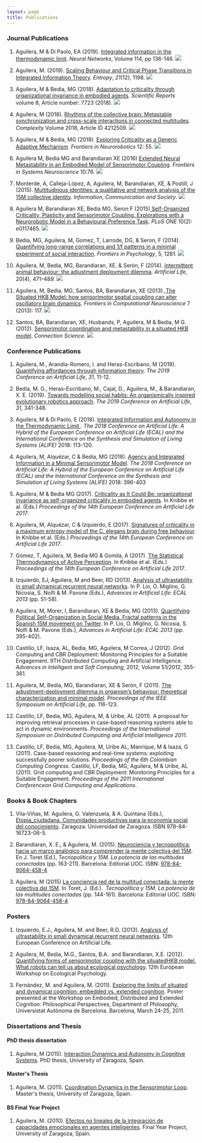 ```yaml
---
layout: page
title: Publications
---
```


### Journal Publications

1. Aguilera, M &amp; Di Paolo, EA (2019). <a href="https://doi.org/10.1016/j.neunet.2019.03.001" target="_blank" rel="noopener noreferrer">Integrated information in the thermodynamic limit</a>. <i>Neural Networks</i>, Volume 114, pp 136-146.
<a href="https://doi.org/10.1016/j.neunet.2019.03.001"><img src="https://img.shields.io/badge/DOI-10.1016/j.neunet.2019.03.001-green.svg"></a>

1. Aguilera, M. (2019). <a href="https://www.mdpi.com/1099-4300/21/12/1198" target="_blank" rel="noopener">Scaling Behaviour and Critical Phase Transitions in Integrated Information Theory</a>. <i>Entropy</i>, <i>21</i>(12), 1198.
<a href="https://doi.org/10.3390/e21121198"><img src="https://img.shields.io/badge/DOI-10.3390/e21121198-green.svg"></a>

1. Aguilera, M &amp; Bedia, MG (2018). <a href="https://www.nature.com/articles/s41598-018-25925-4" target="_blank" rel="noopener noreferrer">Adaptation to criticality through organizational invariance in embodied agents</a>. <i>Scientific Reports </i> volume 8, Article number: 7723 (2018).
<a href="https://doi.org/10.1038/s41598-018-25925-4"><img src="https://img.shields.io/badge/DOI-10.1038/s41598--018--25925--4-green.svg"></a>

1. Aguilera, M (2018). <a href="https://www.hindawi.com/journals/complexity/2018/4212509/" target="_blank" rel="noopener noreferrer">Rhythms of the collective brain: Metastable synchronization and cross-scale interactions in connected multitudes</a>.<em> Complexity</em> Volume 2018, Article ID 4212509.
<a href="https://doi.org/10.1155/2018/4212509"><img src="https://img.shields.io/badge/DOI-10.1155/2018/4212509-green.svg"></a>

1. Aguilera, M &amp; Bedia, MG (2018). <a href="https://doi.org/10.3389/fnbot.2018.00055">Exploring Criticality as a Generic Adaptive Mechanism</a>.<em> Frontiers in Neurorobotics</em> 12: 55.
<a href="https://doi.org/10.3389/fnbot.2018.00055"><img src="https://img.shields.io/badge/DOI-10.3389/fnbot.2018.00055-green.svg"></a>

1. Aguilera M, Bedia MG and Barandiaran XE (2016) <a href="http://journal.frontiersin.org/article/10.3389/fnsys.2016.00076/pdf">Extended Neural Metastability in an Embodied Model of Sensorimotor Coupling</a>. <em>Frontiers in Systems Neuroscience</em> 10:76.
<a href="https://doi.org/10.3389/fnsys.2016.00076"><img src="https://img.shields.io/badge/DOI-10.3389/fnsys.2016.00076-green.svg"></a>

1. Monterde, A, Calleja-López, A, Aguilera, M, Barandiaran, XE, &amp; Postill, J (2015). <a href="https://maguilera0.files.wordpress.com/2015/11/monterde_etal_2015_multitudinous_identities.pdf" target="_blank" rel="noopener noreferrer">Multitudinous identities: a qualitative and network analysis of the 15M collective identity</a>. <em>Information, Communication and Society</em>.
<a href="https://doi.org/10.1080/1369118X.2015.1043315"><img src="https://img.shields.io/badge/DOI-10.1080/1369118X.2015.1043315-green.svg"></a>

1. Aguilera M, Barandiaran XE, Bedia MG, Seron F (2015)<a href="https://maguilera0.files.wordpress.com/2015/03/journal-pone-0117465.pdf" target="_blank" rel="noopener noreferrer"> Self-Organized Criticality, Plasticity and Sensorimotor Coupling. Explorations with a Neurorobotic Model in a Behavioural Preference Task</a>. <em>PLoS ONE</em> 10(2): e0117465.
<a href="https://doi.org/10.1371/journal.pone.0117465"><img src="https://img.shields.io/badge/DOI-10.1371/journal.pone.0117465-green.svg"></a>

1. Bedia, MG, Aguilera, M, Gomez, T, Larrode, DG, &amp; Seron, F (2014). <a href="https://maguilera0.files.wordpress.com/2014/11/fpsyg-05-01281.pdf" target="_blank" rel="noopener noreferrer">Quantifying long-range correlations and 1/f patterns in a minimal experiment of social interaction</a>. <em>Frontiers in Psychology</em>, 5, 1281.
<a href="https://doi.org/10.3389/fpsyg.2014.01281"><img src="https://img.shields.io/badge/DOI-10.3389/fpsyg.2014.01281-green.svg"></a>

1. Aguilera, M, Bedia, MG, Barandiaran, XE. &amp; Serón, F (2014). <a href="https://maguilera0.files.wordpress.com/2012/11/adjustment-deployment-dilemma.pdf">Intermittent animal behaviour: the adjustment deployment dilemma</a>.<em> Artificial Life, </em>20(4), 471–48<em>9. </em>
<a href="https://doi.org/10.1162/ARTL_a_00133"><img src="https://img.shields.io/badge/DOI-10.1162/ARTL_a_00133-green.svg"></a>

1. Aguilera, M, Bedia, MG, Santos, BA, Barandiaran, XE (2013).<a href="http://maguilera0.files.wordpress.com/2012/11/fncom-07-00117.pdf" target="_blank" rel="noopener noreferrer"> The Situated HKB Model: how sensorimotor spatial coupling can alter oscillatory brain dynamics</a>. <i>Frontiers in Computational Neuroscience</i> 7 (2013): 117.
<a href="https://doi.org/10.3389/fncom.2013.00117"><img src="https://img.shields.io/badge/DOI-10.3389/fncom.2013.00117-green.svg"></a>

1. Santos, BA, Barandiaran, XE, Husbands, P, Aguilera, M &amp; Bedia, M G. (2012). <a href="http://maguilera0.files.wordpress.com/2013/06/metastability_situated-hkb_connection-science.pdf" target="_blank" rel="noopener noreferrer">Sensorimotor coordination and metastability in a situated HKB model</a>. <em>Connection Science</em>.
<a href="https://doi.org/10.1080/09540091.2013.770821"><img src="https://img.shields.io/badge/DOI-10.1080/09540091.2013.770821-green.svg"></a>


### Conference Publications

1. Aguilera, M., Arandia-Romero, I. and Heras-Escribano, M (2019). <a href="https://doi.org/10.1162/isal_a_00136" target="_blank" rel="noopener">Quantifying affordances through information theory</a>. <i>The 2019 Conference on Artificial Life</i>, <i>31</i>, 11-12.

1. Bedia, M. G., Heras-Escribano, M., Cajal, D., Aguilera, M., &amp; Barandiaran, X. E. (2019). <a href="https://doi.org/10.1162/isal_a_00185" target="_blank" rel="noopener">Towards modelling social habits: An organismically inspired evolutionary robotics approach</a>. <i>The 2019 Conference on Artificial Life</i>, <i>31</i>, 341-348.

1. Aguilera, M &amp; Di Paolo, E (2018). <a href="https://www.mitpressjournals.org/doi/abs/10.1162/isal_a_00030" target="_blank" rel="noopener noreferrer">Integrated Information and Autonomy in the Thermodynamic Limit </a>. <em>The 2018 Conference on Artificial Life: A Hybrid of the European Conference on Artificial Life (ECAL) and the International Conference on the Synthesis and Simulation of Living Systems (ALIFE)</em> 2018: 113-120.

1. Aguilera, M, Alquézar, C &amp; Bedia, MG (2018). <a href="https://www.mitpressjournals.org/doi/abs/10.1162/isal_a_00077" target="_blank" rel="noopener noreferrer">Agency and Integrated Information in a Minimal Sensorimotor Model</a>. <em>The 2018 Conference on Artificial Life: A Hybrid of the European Conference on Artificial Life (ECAL) and the International Conference on the Synthesis and Simulation of Living Systems (ALIFE)</em> 2018: 396-403

1. Aguilera, M &amp; Bedia MG (2017). <a href="http://cognet.mit.edu/sites/default/files/journalpdfs/ecal_a_009.pdf" target="_blank" rel="noopener noreferrer">Criticality as It Could Be: organizational invariance as self-organized criticality in embodied agents</a>. In Knibbe et al. (Eds.) <em>Proceedings of the 14th European Conference on Artificial Life 2017</em>.

1. Aguilera, M, Alquézar, C &amp; Izquierdo, E (2017). <a href="http://cognet.mit.edu/sites/default/files/journalpdfs/ecal_a_010.pdf" target="_blank" rel="noopener noreferrer">Signatures of criticality in a maximum entropy model of the C. elegans brain during free behaviour</a>. In Knibbe et al. (Eds.) <em>Proceedings of the 14th European Conference on Artificial Life 2017</em>.

1. Gómez, T, Aguilera, M, Bedia MG &amp; Gomila, A (2017). <a href="http://cognet.mit.edu/sites/default/files/journalpdfs/ecal_a_082.pdf" target="_blank" rel="noopener noreferrer">The Statistical Thermodynamics of Active Perception</a>. In Knibbe et al. (Eds.) <em>Proceedings of the 14th European Conference on Artificial Life 2017</em>.

1. Izquierdo, EJ, Aguilera, M and Beer, RD (2013). <a href="http://maguilera0.files.wordpress.com/2012/11/izquierdoecal2013.pdf" target="_blank" rel="noopener noreferrer">Analysis of ultrastability in small dynamical recurrent neural networks</a>. In P. Lio, O. Miglino, G. Nicosia, S. Nolfi &amp; M. Pavone (Eds.), <i>Advances in Artificial Life: ECAL 2013</i> (pp. 51-58).

1. Aguilera, M, Morer, I, Barandiaran, XE &amp; Bedia, MG (2013). <a href="http://maguilera0.files.wordpress.com/2012/11/main.pdf" target="_blank" rel="noopener noreferrer">Quantifying Political Self-Organization in Social Media. Fractal patterns in the Spanish 15M movement on Twitter</a>. In P. Lio, O. Miglino, G. Nicosia, S. Nolfi &amp; M. Pavone (Eds.), <i>Advances in Artificial Life: ECAL 2013</i> (pp. 395-402).

1. Castillo, LF, Isaza, AL, Bedia, MG, Aguilera, M Correa, J (2012). Grid Computing and CBR Deployment: Monitoring Principles for a Suitable Engagement. 9TH Distributed Computing and Artificial Intelligence. <em>Advances in Intelligent and Soft Computing</em>, 2012, Volume 51/2012, 355-361.

1. Aguilera, M, Bedia, MG, Barandiaran, XE &amp; Serón, F (2011). <a href="http://maguilera0.files.wordpress.com/2012/11/aguilera_etal_-_2011_-_the_adjustment-deployment_dilemma_in_organisms_behaviour_-_.pdf" target="_blank" rel="noopener noreferrer">The adjustment-deployment dilemma in organism’s behaviour: theoretical characterization and minimal model</a>.<em> Proceedings of the IEEE Symposium on Artificial Life</em>, pp. 116-123.

1. Castillo, LF, Bedia, MG, Aguilera, M, &amp; Uribe, AL (2011). A proposal for improving retrieval processes in case-based reasoning systems able to act in dynamic environments. <em>Proceedings of the International Symposium on Distributed Computing and Artificial Intelligence 2011</em>.

1. Castillo, LF, Bedia, MG, Aguilera, M, Uribe AL, Manrique, M &amp; Isaza, G (2011). Case-based reasoning and real-time systems: exploiting successfully poorer solutions. <em>Proceedings of the 6th Colombian Computing Congress</em>.
Castillo, LF, Bedia, MG, Aguilera, M &amp; Uribe, AL (2011). Grid computing and CBR Deployment: Monitoring Principles for a Suitable Engagement. <em>Proceedings of the 2011 International Conferenceon Grid Computing and Applications</em>.

### Books &amp; Book Chapters

1. Vila-Viñas, M. Aguilera, G. Valenzuela, &amp; A. Quintana (Eds.), <a href="http://etopiaciudadana.unizar.es/files/Etopia_Ciudadana_2016_libro.pdf">Etopia_ciudadana. Comunidades productivas para la economía social del conocimiento</a>. Zaragoza: Universidad de Zaragoza. ISBN 978-84-16723-06-5.

1. Barandiaran, X. E., &amp; Aguilera, M. (2015). <a href="https://maguilera0.files.wordpress.com/2012/11/barandiaran_n_aguilera_-_2015_-_neurociencia_y_tecnopolitica_15m_-_tecnopolitica15m_cap.pdf">Neurociencia y tecnopolítica: hacia un marco analógico para comprender la mente colectiva del 15M</a>. En J. Toret (Ed.), <em>Tecnopolítica y 15M. La potencia de las multitudes conectadas</em> (pp. 163-211). Barcelona: Editorial UOC. ISBN: <a class="libx-autolink" title="ISBN not found" href="http://roble.unizar.es/search*spi/i?8490644586&amp;startLimit=&amp;endLimit=">978-84-9064-458-4</a>

1. Aguilera, M (2015) <a href="http://maguilera0.files.wordpress.com/2013/06/capitulo.pdf" target="_blank" rel="noopener noreferrer">La conciencia red de la multitud conectada: la mente colectiva del 15M</a>. In Toret, J. (Ed.).  <em>Tecnopolítica y 15M. La potencia de las multitudes conectadas</em> (pp. 144-161). Barcelona: Editorial UOC. ISBN: <a class="libx-autolink" title="ISBN not found" href="http://roble.unizar.es/search*spi/i?8490644586&amp;startLimit=&amp;endLimit=">978-84-9064-458-4</a>

### Posters

1. Izquierdo, E.J., Aguilera, M. and Beer, R.D. (2013). <a href="http://maguilera0.files.wordpress.com/2012/11/poster_final.pdf" target="_blank" rel="noopener noreferrer">Analysis of ultrastability in small dynamical recurrent neural networks</a>. 12th European Conference on Artificial Life.

1. Aguilera, M, Bedia, M.G., Santos, B.A.  and Barandiaran, X.E. (2012).<a href="http://maguilera0.files.wordpress.com/2012/11/quantifying-forms-of-sensorimotor-coupling.pdf" target="_blank" rel="noopener noreferrer"> Quantifying forms of sensorimotor coupling with the situated­HKB model. What robots can tell us about ecological psychology</a>. 12th European Workshop on Ecological Psychology.

1. Fernández, M. and Aguilera, M. (2011). <a href="http://maguilera0.files.wordpress.com/2012/11/poster-extended-vs-embedded-cog.pdf" target="_blank" rel="noopener noreferrer">Exploring the limits of situated and dynamical cognition: embedded vs. extended cognition</a>. Poster presented at the Workshop on Embodied, Distributed and Extended Cognition: Philosophical Perspectives, Department of Philosophy, Universistat Autònoma de Barcelona. Barcelona, March 24-25, 2011.

### Dissertations and Thesis

#### PhD thesis dissertation

1. Aguilera, M (2015). <a href="http://phdthesis.maguilera.net/">Interaction Dynamics and Autonomy in Cognitive Systems</a>. PhD thesis, University of Zaragoza, Spain.

#### Master's Thesis

1. Aguilera, M. (2011). <a href="http://zaguan.unizar.es/TAZ/CPS/2011/6274/TAZ-TFM-2011-040.pdf" target="_blank" rel="noopener noreferrer">Coordination Dynamics in the Sensorimotor Loop</a>. Master's thesis, University of Zaragoza, Spain.

#### BS Final Year Project

1. Aguilera, M. (2010). <a href="http://www.google.es/url?sa=t&amp;rct=j&amp;q=&amp;esrc=s&amp;source=web&amp;cd=1&amp;cad=rja&amp;ved=0CB8QFjAA&amp;url=http%3A%2F%2Fzaguan.unizar.es%2FTAZ%2FCPS%2F2010%2F4897%2FTAZ-PFC-2010-105.pdf&amp;ei=QL2XUOKNBo3U4QTps4DwBQ&amp;usg=AFQjCNGZHWOFTOMNmm42J7p3bqVjBWEieg" target="_blank" rel="noopener noreferrer">Efectos no lineales de la integración de capacidades emocionales en agentes inteligentes</a>. Final Year Project, University of Zaragoza, Spain.

